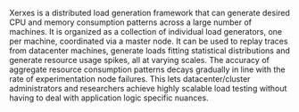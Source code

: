Xerxes is a distributed load generation framework that can generate desired CPU and memory consumption patterns across a large number of machines. It is organized as a collection of individual load generators, one per machine, coordinated via a master node. It can be used to replay traces from datacenter machines, generate loads fitting statistical distributions and generate resource usage spikes, all at varying scales. The accuracy of aggregate resource consumption patterns decays gradually in line with the rate of experimentation node failures. This lets datacenter/cluster administrators and researchers achieve highly scalable load testing without having to deal with application logic specific nuances.
